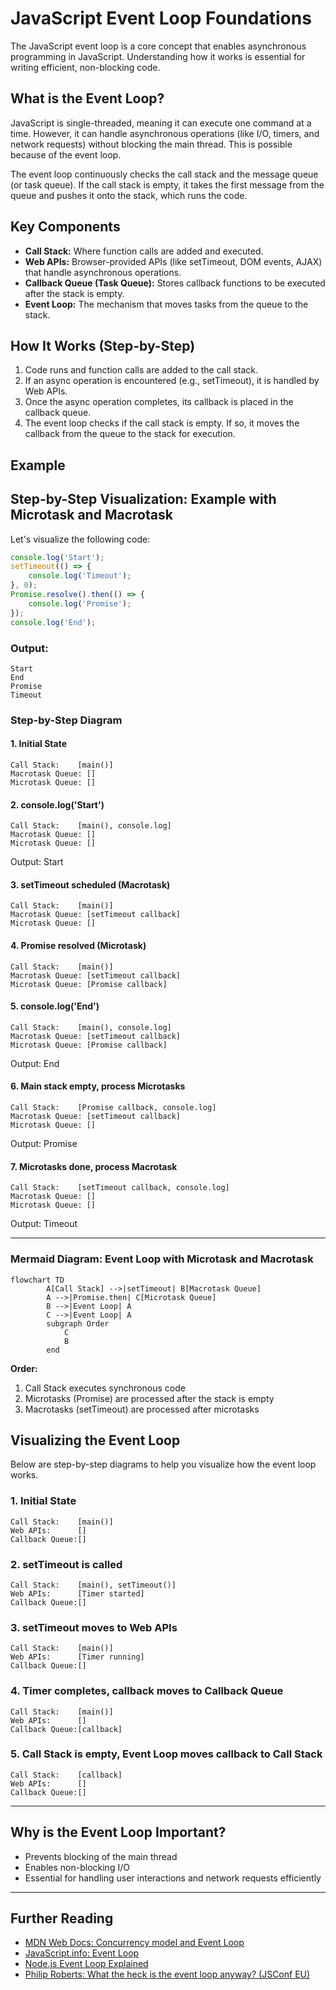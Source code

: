 # JavaScript Event Loop Foundations

The JavaScript event loop is a core concept that enables asynchronous programming in JavaScript. Understanding how it works is essential for writing efficient, non-blocking code.

## What is the Event Loop?
JavaScript is single-threaded, meaning it can execute one command at a time. However, it can handle asynchronous operations (like I/O, timers, and network requests) without blocking the main thread. This is possible because of the event loop.

The event loop continuously checks the call stack and the message queue (or task queue). If the call stack is empty, it takes the first message from the queue and pushes it onto the stack, which runs the code.

## Key Components
- **Call Stack:** Where function calls are added and executed.
- **Web APIs:** Browser-provided APIs (like setTimeout, DOM events, AJAX) that handle asynchronous operations.
- **Callback Queue (Task Queue):** Stores callback functions to be executed after the stack is empty.
- **Event Loop:** The mechanism that moves tasks from the queue to the stack.

## How It Works (Step-by-Step)
1. Code runs and function calls are added to the call stack.
2. If an async operation is encountered (e.g., setTimeout), it is handled by Web APIs.
3. Once the async operation completes, its callback is placed in the callback queue.
4. The event loop checks if the call stack is empty. If so, it moves the callback from the queue to the stack for execution.

## Example

## Step-by-Step Visualization: Example with Microtask and Macrotask

Let's visualize the following code:

```js
console.log('Start');
setTimeout(() => {
	console.log('Timeout');
}, 0);
Promise.resolve().then(() => {
	console.log('Promise');
});
console.log('End');
```

### Output:
```
Start
End
Promise
Timeout
```

### Step-by-Step Diagram

#### 1. Initial State
```
Call Stack:    [main()]
Macrotask Queue: []
Microtask Queue: []
```

#### 2. console.log('Start')
```
Call Stack:    [main(), console.log]
Macrotask Queue: []
Microtask Queue: []
```
Output: Start

#### 3. setTimeout scheduled (Macrotask)
```
Call Stack:    [main()]
Macrotask Queue: [setTimeout callback]
Microtask Queue: []
```

#### 4. Promise resolved (Microtask)
```
Call Stack:    [main()]
Macrotask Queue: [setTimeout callback]
Microtask Queue: [Promise callback]
```

#### 5. console.log('End')
```
Call Stack:    [main(), console.log]
Macrotask Queue: [setTimeout callback]
Microtask Queue: [Promise callback]
```
Output: End

#### 6. Main stack empty, process Microtasks
```
Call Stack:    [Promise callback, console.log]
Macrotask Queue: [setTimeout callback]
Microtask Queue: []
```
Output: Promise

#### 7. Microtasks done, process Macrotask
```
Call Stack:    [setTimeout callback, console.log]
Macrotask Queue: []
Microtask Queue: []
```
Output: Timeout

---

### Mermaid Diagram: Event Loop with Microtask and Macrotask

```mermaid
flowchart TD
		A[Call Stack] -->|setTimeout| B[Macrotask Queue]
		A -->|Promise.then| C[Microtask Queue]
		B -->|Event Loop| A
		C -->|Event Loop| A
		subgraph Order
			C
			B
		end
```

**Order:**
1. Call Stack executes synchronous code
2. Microtasks (Promise) are processed after the stack is empty
3. Macrotasks (setTimeout) are processed after microtasks
## Visualizing the Event Loop

Below are step-by-step diagrams to help you visualize how the event loop works.

### 1. Initial State
```
Call Stack:    [main()]
Web APIs:      []
Callback Queue:[]
```

### 2. setTimeout is called
```
Call Stack:    [main(), setTimeout()]
Web APIs:      [Timer started]
Callback Queue:[]
```

### 3. setTimeout moves to Web APIs
```
Call Stack:    [main()]
Web APIs:      [Timer running]
Callback Queue:[]
```

### 4. Timer completes, callback moves to Callback Queue
```
Call Stack:    [main()]
Web APIs:      []
Callback Queue:[callback]
```

### 5. Call Stack is empty, Event Loop moves callback to Call Stack
```
Call Stack:    [callback]
Web APIs:      []
Callback Queue:[]
```

---

## Why is the Event Loop Important?
- Prevents blocking of the main thread
- Enables non-blocking I/O
- Essential for handling user interactions and network requests efficiently

---

## Further Reading
- [MDN Web Docs: Concurrency model and Event Loop](https://developer.mozilla.org/en-US/docs/Web/JavaScript/EventLoop)
- [JavaScript.info: Event Loop](https://javascript.info/event-loop)
- [Node.js Event Loop Explained](https://nodejs.dev/en/learn/the-nodejs-event-loop/)
- [Philip Roberts: What the heck is the event loop anyway? (JSConf EU)](https://www.youtube.com/watch?v=8aGhZQkoFbQ)
